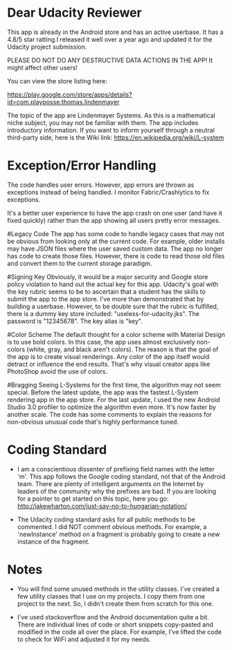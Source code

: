 # Dear Udacity Reviewer
This app is already in the Android store and has an active userbase. It has a 4.8/5 star ratting.I 
released it well over a year ago and updated it for the Udacity project submission.

PLEASE DO NOT DO ANY DESTRUCTIVE DATA ACTIONS IN THE APP! It might affect other users!

You can view the store listing here:

https://play.google.com/store/apps/details?id=com.playposse.thomas.lindenmayer

The topic of the app are Lindenmayer Systems. As this is a mathematical niche subject, you may not
be familiar with them. The app includes introductory information. If you want to inform yourself
through a neutral third-party side, here is the Wiki link:
https://en.wikipedia.org/wiki/L-system


# Exception/Error Handling
The code handles user errors. However, app errors are thrown as exceptions instead of being handled.
I monitor Fabric/Crashlytics to fix exceptions.

It's a better user experience to have the app crash on one user (and have it fixed quickly) rather
than the app showing all users pretty error messages.


#Legacy Code
The app has some code to handle legacy cases that may not be obvious from looking only at the
current code. For example, older installs may have JSON files where the user saved custom data. The
app no longer has code to create those files. However, there is code to read those old files and
convert them to the current storage paradigm.


#Signing Key
Obviously, it would be a major security and Google store policy violation to hand out the actual
key for this app. Udacity's goal with the key rubric seems to be to ascertain that a student has
the skills to submit the app to the app store. I've more than demonstrated that by building a 
userbase. However, to be double sure that the rubric is fulfilled, there is a dummy key store
included: "useless-for-udacity.jks". The password is "12345678". The key alias is "key".


#Color Scheme
The default thought for a color scheme with Material Design is to use bold colors. In this case,
the app uses almost exclusively non-colors (white, gray, and black aren't colors). The reason is
that the goal of the app is to create visual renderings. Any color of the app itself would detract
or influence the end results. That's why visual creator apps like PhotoShop avoid the use of colors.


#Bragging
Seeing L-Systems for the first time, the algorithm may not seem special. Before the latest update,
the app was the fastest L-System rendering app in the app store. For the last update, I used the
new Android Studio 3.0 profiler to optimize the algorithm even more. It's now faster by another
scale. The code has some comments to explain the reasons for non-obvious unusual code that's
highly performance tuned.


# Coding Standard
- I am a conscientious dissenter of prefixing field names with the letter 'm'. This app follows
the Google coding standard, not that of the Android team. There are plenty of intelligent arguments
on the Internet by leaders of the community why the prefixes are bad. If you are looking for a
pointer to get started on this topic, here you go: 
http://jakewharton.com/just-say-no-to-hungarian-notation/

- The Udacity coding standard asks for all public methods to be commented. I did NOT comment
obvious methods. For example, a 'newInstance' method on a fragment is probably going to create a
new instance of the fragment.


# Notes
- You will find some unused methods in the utility classes. I've created a few utility classes that
I use on my projects. I copy them from one project to the next. So, I didn't create them from
scratch for this one.

- I've used stackoverflow and the Android documentation quite a bit. There are individual lines of
code or short snippets copy-pasted and modified in the code all over the place. For example, I've
lifted the code to check for WiFi and adjusted it for my needs.
